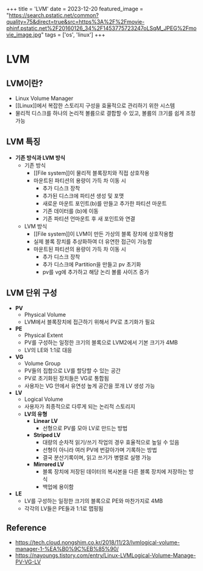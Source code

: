 +++
title = 'LVM'
date = 2023-12-20
featured_image = "https://search.pstatic.net/common?quality=75&direct=true&src=https%3A%2F%2Fmovie-phinf.pstatic.net%2F20160126_34%2F1453775723247oLSqM_JPEG%2Fmovie_image.jpg"
tags = ['os', 'linux']
+++

# LVM

## LVM이란?
- Linux Volume Manager
- [[Linux]]에서 복잡한 스토리지 구성을 효율적으로 관리하기 위한 시스템
- 물리적 디스크를 하나의 논리적 볼륨으로 결합할 수 있고, 볼륨의 크기를 쉽게 조정 가능

## LVM 특징
- **기존 방식과 LVM 방식**
	- 기존 방식
		- [[File system]]이 물리적 블록장치와 직접 상호작용
		- 마운트된 파티션의 용량이 가득 차 이동 시
			- 추가 디스크 장착
			- 추가된 디스크에 파티션 생성 및 포맷
			- 새로운 마운트 포인트(b)를 만들고 추가한 파티션 마운트
			- 기존 데이터를 (b)에 이동
			- 기존 파티션 언마운트 후 새 포인트와 연결
	- LVM 방식
		- [[File system]]이 LVM이 만든 가상의 블록 장치에 상호작용함
		- 실제 블록 장치를 추상화하여 더 유연한 접근이 가능함
		- 마운트된 파티션의 용량이 가득 차 이동 시
			- 추가 디스크 장착
			- 추가 디스크에 Partition을 만들고 pv 초기화
			- pv를 vg에 추가하고 해당 논리 볼륨 사이즈 증가

## LVM 단위 구성
- **PV**
	- Physical Volume
	- LVM에서 블록장치에 접근하기 위해서 PV로 초기화가 필요
- **PE**
	- Physical Extent
	- PV를 구성하는 일정한 크기의 블록으로 LVM2에서 기본 크기가 4MB
	- LV의 LE와 1:1로 대응
- **VG**
	- Volume Group
	- PV들의 집합으로 LV를 할당할 수 있는 공간
	- PV로 초기화된 장치들은 VG로 통합됨
	- 사용자는 VG 안에서 유연성 높게 공간을 쪼개 LV 생성 가능
- **LV**
	- Logical Volume
	- 사용자가 최종적으로 다루게 되는 논리적 스토리지
	- **LV의 유형**
		- **Linear LV**
			- 선형으로 PV를 모아 LV로 만드는 방법
		- **Striped LV**
			- 대량의 순차적 읽기/쓰기 작업의 경우 효율적으로 높일 수 있음
			- 선형이 아니라 여러 PV에 번갈아가며 기록하는 방법
			- 결국 분산기록이며, 읽고 쓰기가 병렬로 실행 가능
		- **Mirrored LV**
			- 블록 장치에 저장된 데이터의 복사본을 다른 블록 장치에 저장하는 방식
			- 백업에 용이함
- **LE**
	- LV를 구성하는 일정한 크기의 블록으로 PE와 마찬가지로 4MB
	- 각각의 LV들은 PE들과 1:1로 맵핑됨

## Reference
- https://tech.cloud.nongshim.co.kr/2018/11/23/lvmlogical-volume-manager-1-%EA%B0%9C%EB%85%90/
- https://nayoungs.tistory.com/entry/Linux-LVMLogical-Volume-Manage-PV-VG-LV
